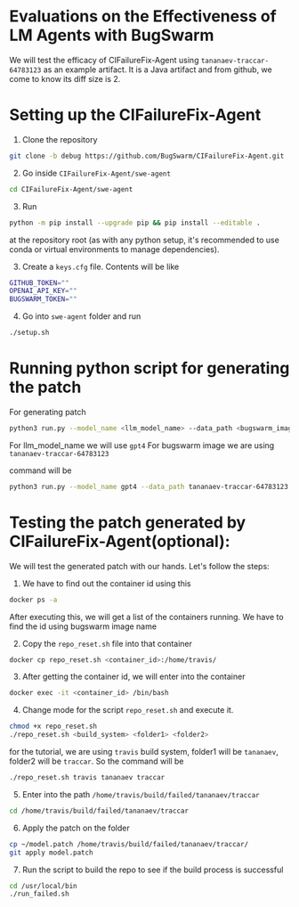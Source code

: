# Evaluations on the Effectiveness of LM Agents with BugSwarm 

We will test the efficacy of CIFailureFix-Agent using `tananaev-traccar-64783123` as an example artifact. It is a Java artifact and from github, we come to know its diff size is 2.

# Setting up the CIFailureFix-Agent

1. Clone the repository
```bash
git clone -b debug https://github.com/BugSwarm/CIFailureFix-Agent.git
```

2. Go inside `CIFailureFix-Agent/swe-agent`
```bash
cd CIFailureFix-Agent/swe-agent
```

3. Run
```bash
python -m pip install --upgrade pip && pip install --editable .
```
at the repository root (as with any python setup, it's recommended to use conda or virtual environments to manage dependencies).

3. Create a `keys.cfg` file. Contents will be like
```bash
GITHUB_TOKEN=""
OPENAI_API_KEY=""
BUGSWARM_TOKEN=""
```

4. Go into `swe-agent` folder and run 
```bash
./setup.sh
```

# Running python script for generating the patch
For generating patch
```bash
python3 run.py --model_name <llm_model_name> --data_path <bugswarm_image_name> --config_file config/default_from_url.yaml  --per_instance_cost_limit 2.0
```
For llm_model_name we will use `gpt4`
For bugswarm image we are using `tananaev-traccar-64783123`

command will be
```bash
python3 run.py --model_name gpt4 --data_path tananaev-traccar-64783123 --config_file config/default_from_url.yaml  --per_instance_cost_limit 2.0
```

# Testing the patch generated by CIFailureFix-Agent(optional):

We will test the generated patch with our hands. Let's follow the steps:

1. We have to find out the container id using this

```bash
docker ps -a
```

After executing this, we will get a list of the containers running. We have to find the id using bugswarm image name

2. Copy the `repo_reset.sh` file into that container

```bash
docker cp repo_reset.sh <container_id>:/home/travis/
```

3. After getting the container id, we will enter into the container

```bash
docker exec -it <container_id> /bin/bash
```

4. Change mode for the script `repo_reset.sh` and execute it.
```bash
chmod +x repo_reset.sh
./repo_reset.sh <build_system> <folder1> <folder2>
```
for the tutorial, we are using `travis` build system, folder1 will be `tananaev`, folder2 will be `traccar`. So the command will be

```bash
./repo_reset.sh travis tananaev traccar
```


5. Enter into the path `/home/travis/build/failed/tananaev/traccar`

```bash
cd /home/travis/build/failed/tananaev/traccar
```

6. Apply the patch on the folder

```bash
cp ~/model.patch /home/travis/build/failed/tananaev/traccar/
git apply model.patch
```

7. Run the script to build the repo to see if the build process is successful 

```bash
cd /usr/local/bin
./run_failed.sh
```